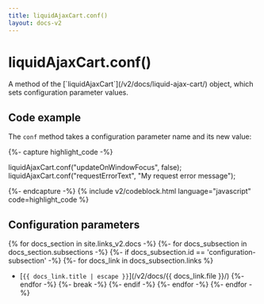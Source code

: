 ```yaml
---
title: liquidAjaxCart.conf() 
layout: docs-v2
---
```


# liquidAjaxCart.conf()

<p class="lead" markdown="1">
A method of the [`liquidAjaxCart`](/v2/docs/liquid-ajax-cart/) object, which sets configuration parameter values.
</p>

## Code example

The `conf` method takes a configuration parameter name and its new value:

{%- capture highlight_code -%}

liquidAjaxCart.conf("updateOnWindowFocus", false);
liquidAjaxCart.conf("requestErrorText", "My request error message");

{%- endcapture -%}
{% include v2/codeblock.html language="javascript" code=highlight_code %}

## Configuration parameters

{% for docs_section in site.links_v2.docs -%}
  {%- for docs_subsection in docs_section.subsections -%}
    {%- if docs_subsection.id == 'configuration-subsection' -%}
      {%- for docs_link in docs_subsection.links %}
* [`{{ docs_link.title | escape }}`](/v2/docs/{{ docs_link.file }}/)
      {%- endfor -%}
      {%- break -%}
    {%- endif -%}
  {%- endfor -%}
{%- endfor -%}